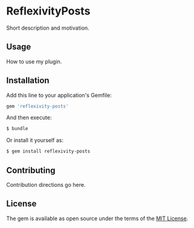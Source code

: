 # ReflexivityPosts
Short description and motivation.

## Usage
How to use my plugin.

## Installation
Add this line to your application's Gemfile:

```ruby
gem 'reflexivity-posts'
```

And then execute:
```bash
$ bundle
```

Or install it yourself as:
```bash
$ gem install reflexivity-posts
```

## Contributing
Contribution directions go here.

## License
The gem is available as open source under the terms of the [MIT License](http://opensource.org/licenses/MIT).
